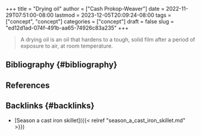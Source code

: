 +++
title = "Drying oil"
author = ["Cash Prokop-Weaver"]
date = 2022-11-29T07:51:00-08:00
lastmod = 2023-12-05T20:09:24-08:00
tags = ["concept", "concept"]
categories = ["concept"]
draft = false
slug = "ed12d1ad-074f-491b-aa65-74926c83a235"
+++

> A drying oil is an oil that hardens to a tough, solid film after a period of exposure to air, at room temperature.


## Bibliography {#bibliography}

## References

<style>.csl-entry{text-indent: -1.5em; margin-left: 1.5em;}</style><div class="csl-bib-body">
</div>


## Backlinks {#backlinks}

-   [Season a cast iron skillet]({{< relref "season_a_cast_iron_skillet.md" >}})
